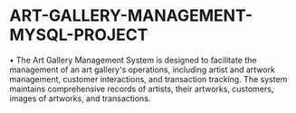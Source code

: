 # ART-GALLERY-MANAGEMENT-MYSQL-PROJECT
•	The Art Gallery Management System is designed to facilitate the management of an art gallery's operations, including artist and artwork management, customer interactions, and transaction tracking. The system maintains comprehensive records of artists, their artworks, customers, images of artworks, and transactions.
